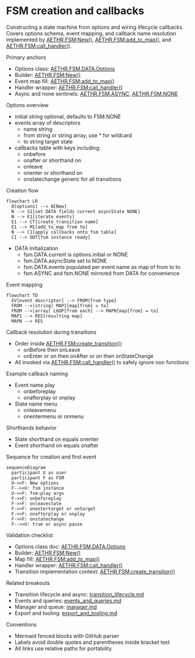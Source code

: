 # FSM creation and callbacks

Constructing a state machine from options and wiring lifecycle callbacks. Covers options schema, event mapping, and callback name resolution implemented by [AETHR.FSM:New()](../../dev/FSM.lua:366), [AETHR.FSM:add_to_map()](../../dev/FSM.lua:200), and [AETHR.FSM:call_handler()](../../dev/FSM.lua:88).

Primary anchors

- Options class: [AETHR.FSM.DATA.Options](../../dev/FSM.lua:44)
- Builder: [AETHR.FSM:New()](../../dev/FSM.lua:366)
- Event map fill: [AETHR.FSM:add_to_map()](../../dev/FSM.lua:200)
- Handler wrapper: [AETHR.FSM:call_handler()](../../dev/FSM.lua:88)
- Async and none sentinels: [AETHR.FSM.ASYNC](../../dev/FSM.lua:23), [AETHR.FSM.NONE](../../dev/FSM.lua:22)

Options overview

- initial string optional, defaults to FSM.NONE
- events array of descriptors
  - name string
  - from string or string array, use * for wildcard
  - to string target state
- callbacks table with keys including:
  - onbefore<event>
  - onafter<event> or shorthand on<event>
  - onleave<state>
  - onenter<state> or shorthand on<state>
  - onstatechange generic for all transitions

Creation flow

```mermaid
flowchart LR
  O[options] --> N[New]
  N --> S1[set DATA fields current asyncState NONE]
  N --> E1[iterate events]
  E1 --> CT[create_transition name]
  E1 --> M1[add_to_map from to]
  N --> C1[apply callbacks onto fsm table]
  C1 --> OUT[fsm instance ready]
```

- DATA initialization
  - fsm.DATA.current is options.initial or NONE
  - fsm.DATA.asyncState set to NONE
  - fsm.DATA.events populated per event name as map of from to to
  - fsm.ASYNC and fsm.NONE mirrored from DATA for convenience

Event mapping

```mermaid
flowchart TD
  EV[event descriptor] --> FROM{from type}
  FROM -->|string| MAP1[map[from] = to]
  FROM -->|array| LOOP[from each] --> MAPN[map[from] = to]
  MAP1 --> RES[resulting map]
  MAPN --> RES
```

Callback resolution during transitions

- Order inside [AETHR.FSM:create_transition()](../../dev/FSM.lua:104):
  - onBefore<event> then onLeave<from>
  - onEnter<to> or on<to> then onAfter<event> or on<event> then onStateChange
- All invoked via [AETHR.FSM:call_handler()](../../dev/FSM.lua:88) to safely ignore non functions

Example callback naming

- Event name play
  - onbeforeplay
  - onafterplay or onplay
- State name menu
  - onleavemenu
  - onentermenu or onmenu

Shorthands behavior

- State shorthand on<state> equals onenter<state>
- Event shorthand on<event> equals onafter<event>

Sequence for creation and first event

```mermaid
sequenceDiagram
  participant U as user
  participant F as FSM
  U->>F: New options
  F-->>U: fsm instance
  U->>F: fsm:play args
  F->>F: onbeforeplay
  F->>F: onleavestate
  F->>F: onentertarget or ontarget
  F->>F: onafterplay or onplay
  F->>F: onstatechange
  F-->>U: true or async pause
```

Validation checklist

- Options class doc: [AETHR.FSM.DATA.Options](../../dev/FSM.lua:44)
- Builder: [AETHR.FSM:New()](../../dev/FSM.lua:366)
- Map fill: [AETHR.FSM:add_to_map()](../../dev/FSM.lua:200)
- Handler wrapper: [AETHR.FSM:call_handler()](../../dev/FSM.lua:88)
- Transition implementation context: [AETHR.FSM:create_transition()](../../dev/FSM.lua:104)

Related breakouts

- Transition lifecycle and async: [transition_lifecycle.md](./transition_lifecycle.md)
- Events and queries: [events_and_queries.md](./events_and_queries.md)
- Manager and queue: [manager.md](./manager.md)
- Export and tooling: [export_and_tooling.md](./export_and_tooling.md)

Conventions

- Mermaid fenced blocks with GitHub parser
- Labels avoid double quotes and parentheses inside bracket text
- All links use relative paths for portability